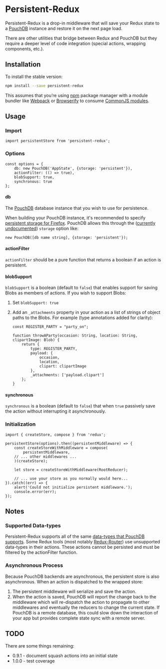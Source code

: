 # Persistent-Redux

Persistent-Redux is a drop-in middleware that will save your Redux state to a [PouchDB](http://pouchdb.com/) instance and restore it on the next page load.

There are other utilities that bridge between Redux and PouchDB but they require a deeper level of code integration (special actions, wrapping components, etc.).

## Installation

To install the stable version:

```sh
npm install --save persistent-redux
```

This assumes that you’re using [npm](https://www.npmjs.com/) package manager with a module bundler like [Webpack](http://webpack.github.io) or [Browserify](http://browserify.org/) to consume [CommonJS modules](http://webpack.github.io/docs/commonjs.html).

## Usage

### Import
```es6
import persistentStore from 'persistent-redux';
```

### Options
```es6
const options = {
	db: new PouchDB('AppState', {storage: 'persistent'}),
	actionFilter: (() => true),
	blobSupport: true,
	synchronous: true
};
```

#### db
The [PouchDB](http://pouchdb.com/) database instance that you wish to use for persistence.

When building your PouchDB instance, it's recommended to specify [persistent storage for Firefox](https://developer.mozilla.org/en-US/docs/Web/API/IndexedDB_API/Browser_storage_limits_and_eviction_criteria).  PouchDB allows this through the ([currently undocumented](https://github.com/pouchdb/pouchdb/issues/4315)) `storage` option like:

```es6
new PouchDB([db name string], {storage: 'persistent'});
```

#### actionFilter

`actionFilter` should be a pure function that returns a boolean if an action is persistent.

#### blobSupport

`blobSupport` is a boolean (default to `false`) that enables support for saving Blobs as members of actions.  If you wish to support Blobs:

1. Set `blobSupport: true`
2. Add an `_attachments` property in your action as a list of strings of object paths to the Blobs.  For example (type annotations added for clarity):

	```es6
	const REGISTER_PARTY = "party_on";

	function throwAParty(occasion: String, location: String, clipartImage: Blob) {
		return {
			type: REGISTER_PARTY,
			payload: {
				occasion,
				location,
				clipart: clipartImage
			},
			_attachments: ['payload.clipart']
		};
	}
	```
#### synchronous

`synchronous` is a boolean (default to `false`) that when `true` passively save the action without interrupting it asynchronously.

### Initialization
```es6
import { createStore, compose } from 'redux';

persistentStore(options).then((persistentMiddleware) => {
	const createStoreWithMiddleware = compose(
		persistentMiddleware,
    // ... other middlewares ...
	)(createStore);

	let store = createStoreWithMiddleware(RootReducer);

	// ... use your store as you normally would here...
}).catch((err) => {
	alert('Could not initialize persistent middleware.');
	console.error(err);
});
```


## Notes

### Supported Data-types

Persistent-Redux supports all of the same [data-types that PouchDB supports](http://pouchdb.com/faq.html#data_types).  Some Redux tools (most notably [Redux-Router](https://github.com/rackt/redux-router/issues/105)) use unsupported data-types in their actions.  These actions cannot be persisted and must be filtered by the actionFilter function.

### Asynchronous Process

Because PouchDB backends are asynchronous, the persistent store is also asynchronous. When an action is dispatched to the wrapped store:

1. The persistent middleware will serialize and save the action.
2. When the action is saved, PouchDB will report the change back to the middleware which will re-dispatch the action to propagate to other middlewares and eventually the reducers to change the current state.  If PouchDB is a remote database, this could slow down the interaction of your app but provides complete state sync with a remote server.

## TODO

There are some things remaining:

- 0.9.1 - document squash actions into an initial state
- 1.0.0 - test coverage
